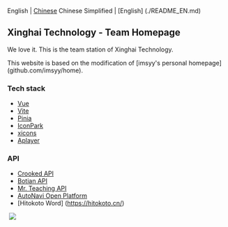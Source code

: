 English | [Chinese](./README.md)
Chinese Simplified | [English] (./README_EN.md)

<p>
<strong><h2>Xinghai Technology - Team Homepage</h2></strong>
We love it.
This is the team station of Xinghai Technology.
</p>
This website is based on the modification of [imsyy's personal homepage](github.com/imsyy/home).

### Tech stack

* [Vue](https://cn.vuejs.org/)
* [Vite](https://vitejs.cn/vite3-cn/)
* [Pinia](https://pinia.vuejs.org/zh/)
* [IconPark](https://iconpark.oceanengine.com/official)
* [xicons](https://xicons.org/)
* [Aplayer](https://aplayer.js.org/)

### API

* [Crooked API](https://api.aixiaowai.cn)
* [Botian API](https://api.btstu.cn/doc/sjbz.php)
* [Mr. Teaching API](https://api.oioweb.cn/doc/weather/GetWeather)
* [AutoNavi Open Platform](https://lbs.amap.com/)
* [Hitokoto Word] (https://hitokoto.cn/)

&nbsp;<a title="Copyright" target="_blank" href="https://imsyy.top/"><img src="https://img.shields.io/badge/Copyright%20%C2%A9%202024-Xinghai Technology-blue"></a>
